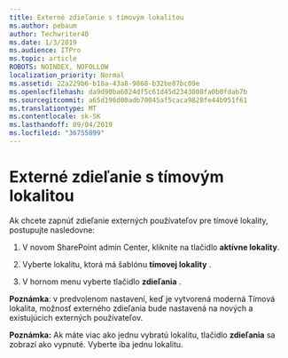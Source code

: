 ```yaml
---
title: Externé zdieľanie s tímovým lokalitou
ms.author: pebaum
author: Techwriter40
ms.date: 1/3/2019
ms.audience: ITPro
ms.topic: article
ROBOTS: NOINDEX, NOFOLLOW
localization_priority: Normal
ms.assetid: 22a229b6-b18a-43a8-9868-b32be87bc09e
ms.openlocfilehash: da9d90ba6024df5c61d45d2343008fa0b0fdab7b
ms.sourcegitcommit: a65d196d00adb70045af5caca9828fe44b951f61
ms.translationtype: MT
ms.contentlocale: sk-SK
ms.lasthandoff: 09/04/2019
ms.locfileid: "36755899"
---
```

# <a name="external-sharing-with-a-team-site"></a>Externé zdieľanie s tímovým lokalitou

Ak chcete zapnúť zdieľanie externých používateľov pre tímové lokality, postupujte nasledovne: 
  
1. V novom SharePoint admin Center, kliknite na tlačidlo **aktívne lokality**.
  
2. Vyberte lokalitu, ktorá má šablónu **tímovej lokality** . 
  
3. V hornom menu vyberte tlačidlo **zdieľania** . 
  
 **Poznámka**: v predvolenom nastavení, keď je vytvorená moderná Tímová lokalita, možnosť externého zdieľania bude nastavená na nových a existujúcich externých používateľov. 
  
 **Poznámka:** Ak máte viac ako jednu vybratú lokalitu, tlačidlo **zdieľania** sa zobrazí ako vypnuté. Vyberte iba jednu lokalitu. 
  

